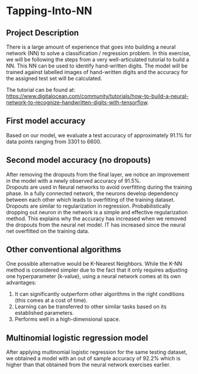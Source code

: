 # Tapping-Into-NN

## Project Description

There is a large amount of experience that goes into building a neural network (NN) to solve a classification / regression problem. In this exercise, we will be following the steps from a very well-articulated tutorial to build a NN. This NN can be used to identify hand-written digits. The model will be trained against labelled images of hand-written digits and the accuracy for the assigned test set will be calculated.

The tutorial can be found at: https://www.digitalocean.com/community/tutorials/how-to-build-a-neural-network-to-recognize-handwritten-digits-with-tensorflow.

## First model accuracy
Based on our model, we evaluate a test accuracy of approximately 91.1% for data points ranging from 3301 to 6600.

## Second model accuracy (no dropouts)
After removing the dropouts from the final layer, we notice an improvement in the model with a
newly observed accuracy of 91.5%.<br>
Dropouts are used in Neural networks to avoid overfitting during the training phase. In a fully
connected network, the neurons develop dependency between each other which leads to overfitting
of the training dataset.<br>
Dropouts are similar to regularization in regression. Probabilistically dropping out neuron in the
network is a simple and effective regularization method. This explains why the accuracy has
increased when we removed the dropouts from the neural net model. IT has increased since the
neural net overfitted on the training data.

## Other conventional algorithms
One possible alternative would be K-Nearest Neighbors. While the K-NN method is considered
simpler due to the fact that it only requires adjusting one hyperparameter (k-value), using a neural
network comes at its own advantages:<br>
1. It can significantly outperform other algorithms in the right conditions (this comes at a
cost of time).<br>
2. Learning can be transferred to other similar tasks based on its established parameters.<br>
3. Performs well in a high-dimensional space.<br>

## Multinomial logistic regression model
After applying multinomial logistic regression for the same testing dataset, we obtained a model with an out of sample accuracy of 92.2% which is higher than that obtained from the neural network exercises earlier.
